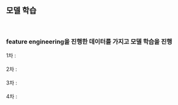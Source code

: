 ## 모델 학습
<br>

### feature engineering을 진행한 데이터를 가지고 모델 학습을 진행

1차 : 
<br><br>
2차 :
<br><br>
3차 : 
<br><br>
4차 :
<br><br>
